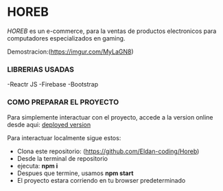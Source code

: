 # HOREB

*HOREB* es un e-commerce, para la ventas de productos electronicos para computadores especializados en gaming. 

Demostracion:(https://imgur.com/MyLaGN8)

### LIBRERIAS USADAS

-Reactr JS
-Firebase
-Bootstrap


### COMO PREPARAR EL PROYECTO

Para simplemente interactuar con el proyecto, accede a la version online desde aqui: [deployed version]()

Para interactuar localmente sigue estos:

- Clona este repositorio: (https://github.com/Eldan-coding/Horeb)
- Desde la terminal de repositorio
- ejecuta: **npm i**
- Despues que termine, usamos **npm start**
- El proyecto estara corriendo en tu browser predeterminado
